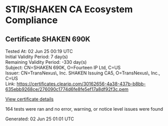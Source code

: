 # STIR/SHAKEN CA Ecosystem Compliance

## Certificate SHAKEN 690K

Tested At: 02 Jun 25 00:19 UTC\
Initial Validity Period: 7 day(s)\
Remaining Validity Period: -330 day(s)\
Subject: CN=SHAKEN 690K, O=Fourteen IP Ltd, C=US\
Issuer: CN=TransNexus\\, Inc. SHAKEN Issuing CA5, O=TransNexus\\, Inc., C=US\
Link: https://certificates.clearip.com/30162656-4a38-437b-b8bb-635ebb9268ce/276090c1774d6fe8fe5ef17a8df92f3c.pem

[View certificate details](https://x509.io/?cert=MIIC0DCCAnWgAwIBAgIQUPuS7waLXag8f6%2BG7d5a9jAKBggqhkjOPQQDAjBWMQswCQYDVQQGEwJVUzEZMBcGA1UEChMQVHJhbnNOZXh1cywgSW5jLjEsMCoGA1UEAxMjVHJhbnNOZXh1cywgSW5jLiBTSEFLRU4gSXNzdWluZyBDQTUwHhcNMjQwNjI5MDg0ODAyWhcNMjQwNzA2MDg0ODAxWjA9MQswCQYDVQQGEwJVUzEYMBYGA1UEChMPRm91cnRlZW4gSVAgTHRkMRQwEgYDVQQDEwtTSEFLRU4gNjkwSzBZMBMGByqGSM49AgEGCCqGSM49AwEHA0IABNPA1kfmSFx9aY9tj8emXkYka%2BDdltcWCPJueHBMKmTwYbyHmj93oxa3asULsVs3AkZ6wPlnUF4ZXyjakWMF59%2BjggE8MIIBODAMBgNVHRMBAf8EAjAAMA4GA1UdDwEB%2FwQEAwIHgDAdBgNVHQ4EFgQUikYR4jnermP5y3kwxnaOxBKXOPUwHwYDVR0jBBgwFoAU2gCzh%2FiCP7%2B6IqJkY7X2L8yOdcowFwYDVR0gBBAwDjAMBgpghkgBhv8JAQEEMIGmBgNVHR8EgZ4wgZswgZigOqA4hjZodHRwczovL2F1dGhlbnRpY2F0ZS1hcGkuaWNvbmVjdGl2LmNvbS9kb3dubG9hZC92MS9jcmyiWqRYMFYxFDASBgNVBAcMC0JyaWRnZXdhdGVyMQswCQYDVQQIDAJOSjETMBEGA1UEAwwKU1RJLVBBIENSTDELMAkGA1UEBhMCVVMxDzANBgNVBAoMBlNUSS1QQTAWBggrBgEFBQcBGgQKMAigBhYENjkwSzAKBggqhkjOPQQDAgNJADBGAiEA9%2FOiS1zUUMGb00E1AoZi6%2BUs9tvov%2FUCuI5WyCd6Jk8CIQCGvpU6hjHNSlX4hYPGhPP6GuWEV6bmZebiubhOqED1gA%3D%3D)

164 tests were ran and no error, warning, or notice level issues were found


Generated: 02 Jun 25 01:01 UTC